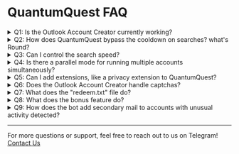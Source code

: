 # QuantumQuest FAQ

<details>
<summary>Q1: Is the Outlook Account Creator currently working?</summary>

**A1:** The Outlook Account Creator feature is temporarily down for security reasons. We are working on it, and it will be available again soon.

</details>

<details>
<summary>Q2: How does QuantumQuest bypass the cooldown on searches?
what's Round?
</summary>

**A2:** QuantumQuest checks if your account has a cooldown. If there isn’t one, it slows down the search speed, introduces intentional mistakes in search queries, clicks on search results, and scrolls through them. Additionally, it performs a random number of extra searches (between 2 to 6).

If your account does have a cooldown, the searches are split into rounds with a 15-minute interval between each. During this interval, the bot will handle other accounts and return to the original one after the cooldown period. This ensures no time is wasted.if all other accounts has been finished before 15 minutes it'll wait (15-(total time taken to finish all accounts))

</details>

<details>
<summary>Q3: Can I control the search speed?</summary>

**A3:** Yes, you can adjust the time interval between searches. Based on our experiments, a 7-second delay is recommended for optimal results.

</details>

<details>
<summary>Q4: Is there a parallel mode for running multiple accounts simultaneously?</summary>

**A4:** QuantumQuest does not have a built-in parallel mode due to the risk of account bans when running multiple accounts at once. However, you can run accounts in parallel by copying the bot’s folder, adding a new set of accounts, and running them separately. If you need assistance with this setup, we’re here to help.

</details>

<details>
<summary>Q5: Can I add extensions, like a privacy extension to QuantumQuest?</summary>

**A5:** Yes, QuantumQuest allows you to add browser extensions. Simply update your `settings.json` file with the extensions you want to include.

</details>

<details>
<summary>Q6: Does the Outlook Account Creator handle captchas?</summary>

**A6:** Yes, the Outlook Account Creator includes a captcha solver with approximately 70% accuracy.

</details>

<details>
<summary>Q7: What does the "redeem.txt" file do?</summary>

**A7:** The `redeem.txt` file lists accounts that have reached your specified "redeem goal points," which is set in the `settings.json` file. Once an account reaches the goal, the bot will stop farming for 3 days(it's recommended to give that account a 3-day break) so you can redeem safely. After redeeming remove the account from the list.

</details>

<details>
<summary>Q8: What does the bonus feature do?</summary>

**A8:** The bonus feature is designed to optimize the point accumulation process for fresh accounts. If your account was just added or created, and the bonus argument is included, the bot will:

- **Set an initial goal** of 200 points.
- **Perform Bing searches** for the first level, aiming for 50 points.
- **Complete the TakeLessons signup** task to earn 200 points (currently in beta, so your feedback would be valuable).
- **Skip the maps bonus task** of 100 points. as it has been taken down by Microsoft. The bot will automatically bypass this until the feature is restored.

This approach helps new accounts gain points quickly and efficiently.

</details>

<details>
<summary>Q9: How does the bot add secondary mail to accounts with unusual activity detected?</summary>

**A9:** If you have the `--secondary` option enabled, whenever the bot detects unusual activity on an account, it will add your given email as a secondary email using the "dot trick." This involves adding a dot at a random position in your email, making it appear as a different email address. The bot will then prompt you to enter the OTP in the terminal, so you'll need to keep an eye on the process while using the `--secondary` feature.

</details>

---

For more questions or support, feel free to reach out to us on Telegram! [Contact Us](https://t.me/QuantumLabs869_bot)
